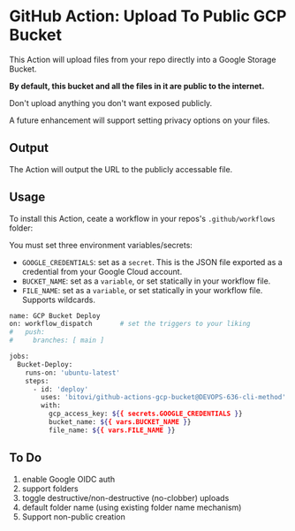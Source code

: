 # GitHub Action: Upload To Public GCP Bucket

This Action will upload files from your repo directly into a Google Storage Bucket. 

**By default, this bucket and all the files in it are public to the internet.**

Don't upload anything you don't want exposed publicly.

A future enhancement will support setting privacy options on your files.

## Output

The Action will output the URL to the publicly accessable file.

## Usage

To install this Action, ceate a workflow in your repos's `.github/workflows` folder:

You must set three environment variables/secrets:

- `GOOGLE_CREDENTIALS`: set as a `secret`. This is the JSON file exported as a credential from your Google Cloud account.
- `BUCKET_NAME`: set as a `variable`, or set statically in your workflow file.
- `FILE_NAME`: set as a `variable`, or set statically in your workflow file. Supports wildcards.

```sh
name: GCP Bucket Deploy
on: workflow_dispatch       # set the triggers to your liking
#   push:
#     branches: [ main ]

jobs:
  Bucket-Deploy:
    runs-on: 'ubuntu-latest'
    steps:
      - id: 'deploy'
        uses: 'bitovi/github-actions-gcp-bucket@DEVOPS-636-cli-method'
        with:
          gcp_access_key: ${{ secrets.GOOGLE_CREDENTIALS }}
          bucket_name: ${{ vars.BUCKET_NAME }}
          file_name: ${{ vars.FILE_NAME }}
```

## To Do

1. enable Google OIDC auth
1. support folders
1. toggle destructive/non-destructive (no-clobber) uploads
1. default folder name (using existing folder name mechanism)
1. Support non-public creation
